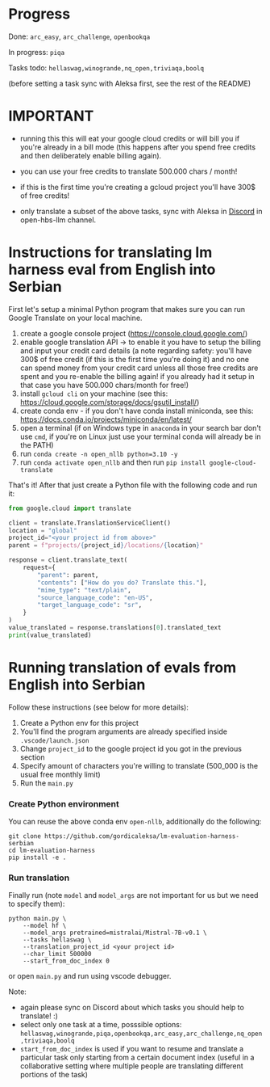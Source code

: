 # Progress

Done: `arc_easy`, `arc_challenge`, `openbookqa`

In progress: `piqa`

Tasks todo: `hellaswag,winogrande,nq_open,triviaqa,boolq`

(before setting a task sync with Aleksa first, see the rest of the README)

# IMPORTANT

* running this this will eat your google cloud credits or will bill you if you're already in a bill mode (this happens after you spend free credits and then deliberately enable billing again).

* you can use your free credits to translate 500.000 chars / month!

* if this is the first time you're creating a gcloud project you'll have 300$ of free credits!

* only translate a subset of the above tasks, sync with Aleksa in [Discord](https://discord.gg/peBrCpheKE) in open-hbs-llm channel.

# Instructions for translating lm harness eval from English into Serbian

First let's setup a minimal Python program that makes sure you can run Google Translate on your local machine.

1. create a google console project (https://console.cloud.google.com/)
2. enable google translation API -> to enable it you have to setup the billing and input your credit card details (a note regarding safety: you'll have 300$ of free credit (if this is the first time you're doing it) and no one can spend money from your credit card unless all those free credits are spent and you re-enable the billing again! if you already had it setup in that case you have 500.000 chars/month for free!)
3. install `gcloud cli`  on your machine (see this: https://cloud.google.com/storage/docs/gsutil_install/)
4. create conda env - if you don't have conda install miniconda, see this: https://docs.conda.io/projects/miniconda/en/latest/
5. open a terminal (if on Windows type in `anaconda` in your search bar don't use `cmd`, if you're on Linux just use your terminal conda will already be in the PATH)
6. run `conda create -n open_nllb python=3.10 -y`
7. run `conda activate open_nllb` and then run  `pip install google-cloud-translate`

That's it! After that just create a Python file with the following code and run it:

```Python
from google.cloud import translate

client = translate.TranslationServiceClient()
location = "global"
project_id="<your project id from above>"
parent = f"projects/{project_id}/locations/{location}"

response = client.translate_text(
    request={
        "parent": parent,
        "contents": ["How do you do? Translate this."],
        "mime_type": "text/plain",
        "source_language_code": "en-US",
        "target_language_code": "sr",
    }
)
value_translated = response.translations[0].translated_text
print(value_translated)
```

# Running translation of evals from English into Serbian

Follow these instructions (see below for more details):
1. Create a Python env for this project
2. You'll find the program arguments are already specified inside `.vscode/launch.json`
3. Change `project_id` to the google project id you got in the previous section
4. Specify amount of characters you're willing to translate (500_000 is the usual free monthly limit)
5. Run the `main.py`

### Create Python environment

You can reuse the above conda env `open-nllb`, additionally do the following:

```
git clone https://github.com/gordicaleksa/lm-evaluation-harness-serbian
cd lm-evaluation-harness
pip install -e .
```

### Run translation

Finally run (note `model` and `model_args` are not important for us but we need to specify them):

```
python main.py \
    --model hf \
    --model_args pretrained=mistralai/Mistral-7B-v0.1 \
    --tasks hellaswag \
    --translation_project_id <your project id>
    --char_limit 500000
    --start_from_doc_index 0
```

or open `main.py` and run using vscode debugger.

Note:
* again please sync on Discord about which tasks you should help to translate! :)
* select only one task at a time, posssible options: `hellaswag,winogrande,piqa,openbookqa,arc_easy,arc_challenge,nq_open,triviaqa,boolq`
* `start_from_doc_index` is used if you want to resume and translate a particular task only starting from a certain document index (useful in a collaborative setting where multiple people are translating different portions of the task)

